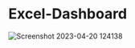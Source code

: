 # Excel-Dashboard
![Screenshot 2023-04-20 124138](https://user-images.githubusercontent.com/87015152/233288510-eccf5ee1-7115-44b2-8e21-9aeb9b6ea20d.png)

